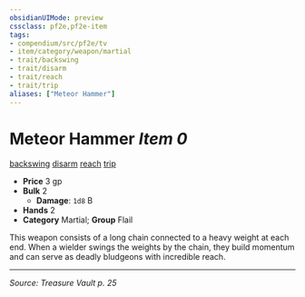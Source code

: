 ```yaml
---
obsidianUIMode: preview
cssclass: pf2e,pf2e-item
tags:
- compendium/src/pf2e/tv
- item/category/weapon/martial
- trait/backswing
- trait/disarm
- trait/reach
- trait/trip
aliases: ["Meteor Hammer"]
---
```

# Meteor Hammer *Item 0*  
[backswing](backswing.md "Backswing Weapon Trait")  [disarm](Reference/Rules/Traits/disarm.md "Disarm Weapon Trait")  [reach](reach.md "Reach Weapon Trait")  [trip](Reference/Rules/Traits/trip.md "Trip Weapon Trait")  

- **Price** 3 gp
- **Bulk** 2
  - **Damage**: `1d8` B
- **Hands** 2
- **Category** Martial; **Group** Flail 

This weapon consists of a long chain connected to a heavy weight at each end. When a wielder swings the weights by the chain, they build momentum and can serve as deadly bludgeons with incredible reach.


---
*Source: Treasure Vault p. 25*